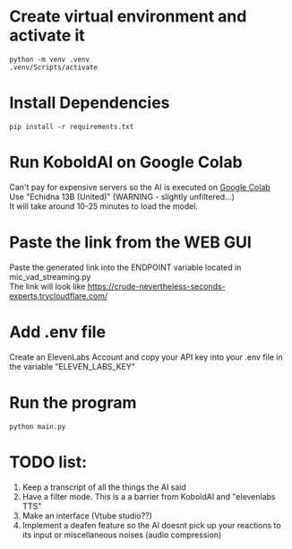 # Create virtual environment and activate it
```console
python -m venv .venv
.venv/Scripts/activate
```

# Install Dependencies
```console
pip install -r requirements.txt
```

# Run KoboldAI on Google Colab
Can't pay for expensive servers so the AI is executed on [Google Colab](https://colab.research.google.com/github/koboldai/KoboldAI-Client/blob/main/colab/GPU.ipynb#scrollTo=lVftocpwCoYw)
<br />
Use "Echidna 13B (United)" (WARNING - slightly unfiltered...)
<br />
It will take around 10-25 minutes to load the model.

# Paste the link from the WEB GUI
Paste the generated link into the ENDPOINT variable located in mic_vad_streaming.py
<br />
The link will look like https://crude-nevertheless-seconds-experts.trycloudflare.com/

# Add .env file
Create an ElevenLabs Account and copy your API key into your .env file in the variable "ELEVEN_LABS_KEY"

# Run the program
```console
python main.py
```

# TODO list:
1. Keep a transcript of all the things the AI said
2. Have a filter mode. This is a a barrier from KoboldAI and "elevenlabs TTS"
3. Make an interface (Vtube studio??)
4. Implement a deafen feature so the AI doesnt pick up your reactions to its input or miscellaneous noises (audio compression)
